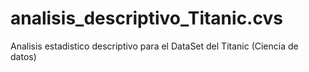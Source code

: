 # analisis_descriptivo_Titanic.cvs
Analisis estadistico descriptivo para el DataSet del Titanic (Ciencia de datos)
